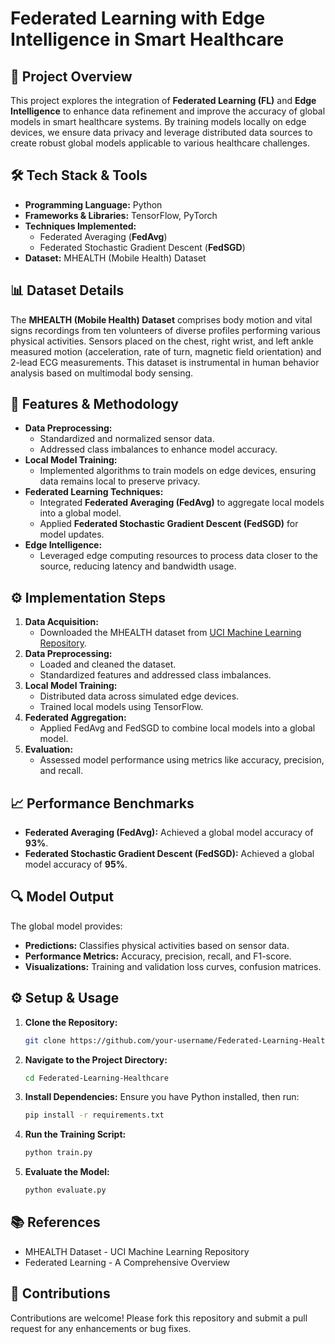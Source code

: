 # Federated Learning with Edge Intelligence in Smart Healthcare

## 📌 Project Overview
This project explores the integration of **Federated Learning (FL)** and **Edge Intelligence** to enhance data refinement and improve the accuracy of global models in smart healthcare systems. By training models locally on edge devices, we ensure data privacy and leverage distributed data sources to create robust global models applicable to various healthcare challenges.

## 🛠 Tech Stack & Tools
- **Programming Language:** Python
- **Frameworks & Libraries:** TensorFlow, PyTorch
- **Techniques Implemented:**
  - Federated Averaging (**FedAvg**)
  - Federated Stochastic Gradient Descent (**FedSGD**)
- **Dataset:** MHEALTH (Mobile Health) Dataset

## 📊 Dataset Details
The **MHEALTH (Mobile Health) Dataset** comprises body motion and vital signs recordings from ten volunteers of diverse profiles performing various physical activities. Sensors placed on the chest, right wrist, and left ankle measured motion (acceleration, rate of turn, magnetic field orientation) and 2-lead ECG measurements. This dataset is instrumental in human behavior analysis based on multimodal body sensing.

## 🚀 Features & Methodology
- **Data Preprocessing:**
  - Standardized and normalized sensor data.
  - Addressed class imbalances to enhance model accuracy.
- **Local Model Training:**
  - Implemented algorithms to train models on edge devices, ensuring data remains local to preserve privacy.
- **Federated Learning Techniques:**
  - Integrated **Federated Averaging (FedAvg)** to aggregate local models into a global model.
  - Applied **Federated Stochastic Gradient Descent (FedSGD)** for model updates.
- **Edge Intelligence:**
  - Leveraged edge computing resources to process data closer to the source, reducing latency and bandwidth usage.

## ⚙️ Implementation Steps
1. **Data Acquisition:**
   - Downloaded the MHEALTH dataset from [UCI Machine Learning Repository](http://archive.ics.uci.edu/ml/datasets/mhealth+dataset).
2. **Data Preprocessing:**
   - Loaded and cleaned the dataset.
   - Standardized features and addressed class imbalances.
3. **Local Model Training:**
   - Distributed data across simulated edge devices.
   - Trained local models using TensorFlow.
4. **Federated Aggregation:**
   - Applied FedAvg and FedSGD to combine local models into a global model.
5. **Evaluation:**
   - Assessed model performance using metrics like accuracy, precision, and recall.

## 📈 Performance Benchmarks
- **Federated Averaging (FedAvg):** Achieved a global model accuracy of **93%**.
- **Federated Stochastic Gradient Descent (FedSGD):** Achieved a global model accuracy of **95%**.

## 🔍 Model Output
The global model provides:
- **Predictions:** Classifies physical activities based on sensor data.
- **Performance Metrics:** Accuracy, precision, recall, and F1-score.
- **Visualizations:** Training and validation loss curves, confusion matrices.

## ⚙️ Setup & Usage
1. **Clone the Repository:**
   ```bash
   git clone https://github.com/your-username/Federated-Learning-Healthcare.git
   ```

2. **Navigate to the Project Directory:**
   ```bash
   cd Federated-Learning-Healthcare
   ```

3. **Install Dependencies:** Ensure you have Python installed, then run:
   ```bash
   pip install -r requirements.txt
   ```

4. **Run the Training Script:**
   ```bash
   python train.py
   ```

5. **Evaluate the Model:**
   ```bash
   python evaluate.py
   ```

## 📚 References
- MHEALTH Dataset - UCI Machine Learning Repository
- Federated Learning - A Comprehensive Overview

## 🤝 Contributions
Contributions are welcome! Please fork this repository and submit a pull request for any enhancements or bug fixes.
